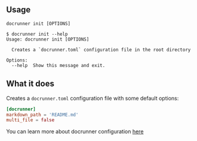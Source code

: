## Usage
```
docrunner init [OPTIONS]
```

```
$ docrunner init --help
Usage: docrunner init [OPTIONS]

  Creates a `docrunner.toml` configuration file in the root directory

Options:
  --help  Show this message and exit.
```

## What it does
Creates a `docrunner.toml` configuration file with some default options:

```toml
[docrunner]
markdown_path = 'README.md'
multi_file = false
```
You can learn more about docrunner configuration [here](/docs/configuration)
